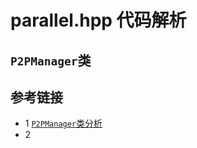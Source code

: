 # parallel.hpp 代码解析

## `P2PManager`类


## 参考链接
* 1 [`P2PManager`类分析](https://blog.csdn.net/yiran103/article/details/81220278)
* 2 []()
